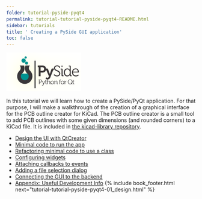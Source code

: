 ```yaml
---
folder: tutorial-pyside-pyqt4
permalink: tutorial-tutorial-pyside-pyqt4-README.html
sidebar: tutorials
title: ' Creating a PySide GUI application'
toc: false
---
```



![PySide Logo](img/tutorials/tutorial-pyside-pyqt4/pysidelogo.png)

In this tutorial we will learn how to create a PySide/PyQt application. For that purpose, I will make a walkthrough of the creation of a graphical interface for the PCB outline creator for KiCad. The PCB outline creator is a small tool to add PCB outlines with some given dimensions (and rounded corners) to a KiCad file. It is included in [the kicad-library repository](https://github.com/David-Estevez/kicad-library).

  * [Design the UI with QtCreator](tutorial-tutorial-pyside-pyqt4-01_design.html)
  * [Minimal code to run the app](tutorial-tutorial-pyside-pyqt4-02_basic.html)
  * [Refactoring minimal code to use a class](tutorial-tutorial-pyside-pyqt4-/3_class.html)
  * [Configuring widgets](tutorial-tutorial-pyside-pyqt4-04_configuration.html)
  * [Attaching callbacks to events](tutorial-tutorial-pyside-pyqt4-05_callbacks.html)
  * [Adding a file selection dialog](tutorial-tutorial-pyside-pyqt4-06_dialog.html)
  * [Connecting the GUI to the backend](tutorial-tutorial-pyside-pyqt4-07_backend.html)
  * [Appendix: Useful Development Info](tutorial-tutorial-pyside-pyqt4-appendix_useful_development_info.html)
{% include book_footer.html  next="tutorial-tutorial-pyside-pyqt4-01_design.html" %}
